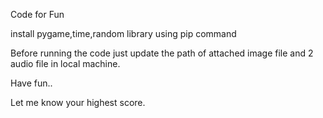 Code for Fun

install pygame,time,random library using pip command

Before running the code just update the path of attached image file and 2 audio file in local machine.

Have fun..

Let me know your highest score.
